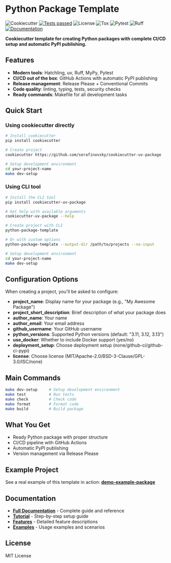 # Python Package Template

![Cookiecutter](https://img.shields.io/badge/cookiecutter-template-red)
[![Tests passed](https://github.com/serafinovsky/cookiecutter-uv-package/workflows/Checks/badge.svg)](https://github.com/serafinovsky/cookiecutter-uv-package/actions)
![License](https://img.shields.io/badge/license-MIT-green)
![Tox](https://img.shields.io/badge/tox-multi--version-blue)
![Pytest](https://img.shields.io/badge/pytest-testing-blue)
![Ruff](https://img.shields.io/badge/ruff-linting-blue)
[![Documentation](https://img.shields.io/badge/docs-latest-blue)](https://serafinovsky.github.io/cookiecutter-uv-package)

**Cookiecutter template for creating Python packages with complete CI/CD setup and automatic PyPI publishing.**

## Features

- **Modern tools**: Hatchling, uv, Ruff, MyPy, Pytest
- **CI/CD out of the box**: GitHub Actions with automatic PyPI publishing
- **Release management**: Release Please + Conventional Commits
- **Code quality**: linting, typing, tests, security checks
- **Ready commands**: Makefile for all development tasks

## Quick Start

### Using cookiecutter directly

```bash
# Install cookiecutter
pip install cookiecutter

# Create project
cookiecutter https://github.com/serafinovsky/cookiecutter-uv-package

# Setup development environment
cd your-project-name
make dev-setup
```

### Using CLI tool

```bash
# Install the CLI tool
pip install cookiecutter-uv-package

# Get help with available arguments
cookiecutter-uv-package --help

# Create project with CLI
python-package-template

# Or with custom options
python-package-template --output-dir /path/to/projects --no-input

# Setup development environment
cd your-project-name
make dev-setup
```

## Configuration Options

When creating a project, you'll be asked to configure:

- **project_name**: Display name for your package (e.g., "My Awesome Package")
- **project_short_description**: Brief description of what your package does
- **author_name**: Your name
- **author_email**: Your email address
- **github_username**: Your GitHub username
- **python_versions**: Supported Python versions (default: "3.11, 3.12, 3.13")
- **use_docker**: Whether to include Docker support (yes/no)
- **deployment_setup**: Choose deployment setup (none/github-ci/github-ci-pypi)
- **license**: Choose license (MIT/Apache-2.0/BSD-3-Clause/GPL-3.0/ISC/none)

## Main Commands

```bash
make dev-setup     # Setup development environment
make test          # Run tests
make check         # Check code
make format        # Format code
make build         # Build package
```

## What You Get

- Ready Python package with proper structure
- CI/CD pipeline with GitHub Actions
- Automatic PyPI publishing
- Version management via Release Please

## Example Project

See a real example of this template in action:
**[demo-example-package](https://github.com/serafinovsky/demo-example-package)**

## Documentation

- **[Full Documentation](https://serafinovsky.github.io/cookiecutter-uv-package)** - Complete guide and reference
- **[Tutorial](https://serafinovsky.github.io/cookiecutter-uv-package/tutorial/)** - Step-by-step setup guide
- **[Features](https://serafinovsky.github.io/cookiecutter-uv-package/features/)** - Detailed feature descriptions
- **[Examples](https://serafinovsky.github.io/cookiecutter-uv-package/examples/)** - Usage examples and scenarios

## License

MIT License

